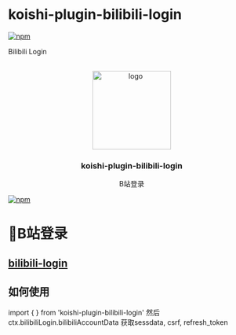 # koishi-plugin-bilibili-login

[![npm](https://img.shields.io/npm/v/koishi-plugin-bilibili-login?style=flat-square)](https://www.npmjs.com/package/koishi-plugin-bilibili-login)

Bilibili Login



<!-- PROJECT LOGO -->
<br />
<div align="center">
  <a href="https://github.com/initialencounter/mykoishi">
    <a href="https://koishi.chat/" target="_blank">
    <img width="160" src="https://koishi.chat/logo.png" alt="logo">
  </a>
  </a>

<h3 align="center">koishi-plugin-bilibili-login</h3>

  <p align="center">
    B站登录
  </p>
</div>

[![npm](https://img.shields.io/npm/v/koishi-plugin-bilibili-login?style=flat-square)](https://www.npmjs.com/package/koishi-plugin-bilibili-login)

# 🎉B站登录

## [bilibili-login](https://github.com/jingming295/bilibili-login)

## 如何使用
import { } from 'koishi-plugin-bilibili-login'
然后ctx.bilibiliLogin.bilibiliAccountData 获取sessdata, csrf, refresh_token


